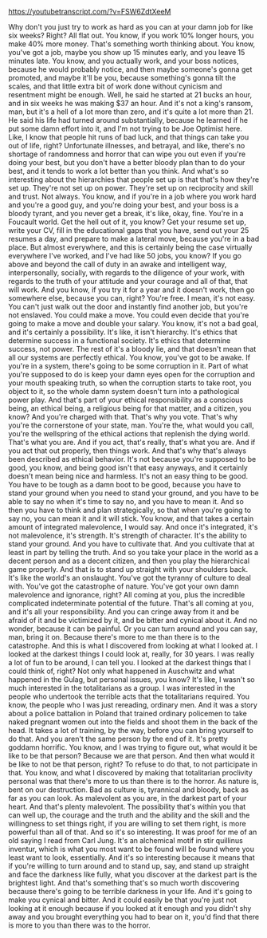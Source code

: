 https://youtubetranscript.com/?v=FSW6ZdtXeeM

 Why don't you just try to work as hard as you can at your damn job for like six weeks? Right? All flat out. You know, if you work 10% longer hours, you make 40% more money. That's something worth thinking about. You know, you've got a job, maybe you show up 15 minutes early, and you leave 15 minutes late. You know, and you actually work, and your boss notices, because he would probably notice, and then maybe someone's gonna get promoted, and maybe it'll be you, because something's gonna tilt the scales, and that little extra bit of work done without cynicism and resentment might be enough. Well, he said he started at 21 bucks an hour, and in six weeks he was making $37 an hour. And it's not a king's ransom, man, but it's a hell of a lot more than zero, and it's quite a lot more than 21. He said his life had turned around substantially, because he learned if he put some damn effort into it, and I'm not trying to be Joe Optimist here. Like, I know that people hit runs of bad luck, and that things can take you out of life, right? Unfortunate illnesses, and betrayal, and like, there's no shortage of randomness and horror that can wipe you out even if you're doing your best, but you don't have a better bloody plan than to do your best, and it tends to work a lot better than you think. And what's so interesting about the hierarchies that people set up is that that's how they're set up. They're not set up on power. They're set up on reciprocity and skill and trust. Not always. You know, and if you're in a job where you work hard and you're a good guy, and you're doing your best, and your boss is a bloody tyrant, and you never get a break, it's like, okay, fine. You're in a Foucault world. Get the hell out of it, you know? Get your resume set up, write your CV, fill in the educational gaps that you have, send out your 25 resumes a day, and prepare to make a lateral move, because you're in a bad place. But almost everywhere, and this is certainly being the case virtually everywhere I've worked, and I've had like 50 jobs, you know? If you go above and beyond the call of duty in an awake and intelligent way, interpersonally, socially, with regards to the diligence of your work, with regards to the truth of your attitude and your courage and all of that, that will work. And you know, if you try it for a year and it doesn't work, then go somewhere else, because you can, right? You're free. I mean, it's not easy. You can't just walk out the door and instantly find another job, but you're not enslaved. You could make a move. You could even decide that you're going to make a move and double your salary. You know, it's not a bad goal, and it's certainly a possibility. It's like, it isn't hierarchy. It's ethics that determine success in a functional society. It's ethics that determine success, not power. The rest of it's a bloody lie, and that doesn't mean that all our systems are perfectly ethical. You know, you've got to be awake. If you're in a system, there's going to be some corruption in it. Part of what you're supposed to do is keep your damn eyes open for the corruption and your mouth speaking truth, so when the corruption starts to take root, you object to it, so the whole damn system doesn't turn into a pathological power play. And that's part of your ethical responsibility as a conscious being, an ethical being, a religious being for that matter, and a citizen, you know? And you're charged with that. That's why you vote. That's why you're the cornerstone of your state, man. You're the, what would you call, you're the wellspring of the ethical actions that replenish the dying world. That's what you are. And if you act, that's really, that's what you are. And if you act that out properly, then things work. And that's why that's always been described as ethical behavior. It's not because you're supposed to be good, you know, and being good isn't that easy anyways, and it certainly doesn't mean being nice and harmless. It's not an easy thing to be good. You have to be tough as a damn boot to be good, because you have to stand your ground when you need to stand your ground, and you have to be able to say no when it's time to say no, and you have to mean it. And so then you have to think and plan strategically, so that when you're going to say no, you can mean it and it will stick. You know, and that takes a certain amount of integrated malevolence, I would say. And once it's integrated, it's not malevolence, it's strength. It's strength of character. It's the ability to stand your ground. And you have to cultivate that. And you cultivate that at least in part by telling the truth. And so you take your place in the world as a decent person and as a decent citizen, and then you play the hierarchical game properly. And that is to stand up straight with your shoulders back. It's like the world's an onslaught. You've got the tyranny of culture to deal with. You've got the catastrophe of nature. You've got your own damn malevolence and ignorance, right? All coming at you, plus the incredible complicated indeterminate potential of the future. That's all coming at you, and it's all your responsibility. And you can cringe away from it and be afraid of it and be victimized by it, and be bitter and cynical about it. And no wonder, because it can be painful. Or you can turn around and you can say, man, bring it on. Because there's more to me than there is to the catastrophe. And this is what I discovered from looking at what I looked at. I looked at the darkest things I could look at, really, for 30 years. I was really a lot of fun to be around, I can tell you. I looked at the darkest things that I could think of, right? Not only what happened in Auschwitz and what happened in the Gulag, but personal issues, you know? It's like, I wasn't so much interested in the totalitarians as a group. I was interested in the people who undertook the terrible acts that the totalitarians required. You know, the people who I was just rereading, ordinary men. And it was a story about a police battalion in Poland that trained ordinary policemen to take naked pregnant women out into the fields and shoot them in the back of the head. It takes a lot of training, by the way, before you can bring yourself to do that. And you aren't the same person by the end of it. It's pretty goddamn horrific. You know, and I was trying to figure out, what would it be like to be that person? Because we are that person. And then what would it be like to not be that person, right? To refuse to do that, to not participate in that. You know, and what I discovered by making that totalitarian proclivity personal was that there's more to us than there is to the horror. As nature is, bent on our destruction. Bad as culture is, tyrannical and bloody, back as far as you can look. As malevolent as you are, in the darkest part of your heart. And that's plenty malevolent. The possibility that's within you that can well up, the courage and the truth and the ability and the skill and the willingness to set things right, if you are willing to set them right, is more powerful than all of that. And so it's so interesting. It was proof for me of an old saying I read from Carl Jung. It's an alchemical motif in stir quillinus inventur, which is what you most want to be found will be found where you least want to look, essentially. And it's so interesting because it means that if you're willing to turn around and to stand up, say, and stand up straight and face the darkness like fully, what you discover at the darkest part is the brightest light. And that's something that's so much worth discovering because there's going to be terrible darkness in your life. And it's going to make you cynical and bitter. And it could easily be that you're just not looking at it enough because if you looked at it enough and you didn't shy away and you brought everything you had to bear on it, you'd find that there is more to you than there was to the horror.